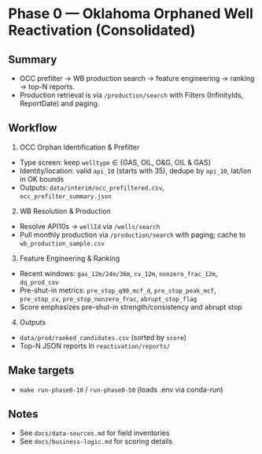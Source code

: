 # Phase 0 — Oklahoma Orphaned Well Reactivation (Consolidated)

## Summary
- OCC prefilter → WB production search → feature engineering → ranking → top-N reports.
- Production retrieval is via `/production/search` with Filters (InfinityIds, ReportDate) and paging.

## Workflow
1) OCC Orphan Identification & Prefilter
- Type screen: keep `welltype` ∈ {GAS, OIL, O&G, OIL & GAS}
- Identity/location: valid `api_10` (starts with 35), dedupe by `api_10`, lat/lon in OK bounds
- Outputs: `data/interim/occ_prefiltered.csv`, `occ_prefilter_summary.json`

2) WB Resolution & Production
- Resolve API10s → `wellId` via `/wells/search`
- Pull monthly production via `/production/search` with paging; cache to `wb_production_sample.csv`

3) Feature Engineering & Ranking
- Recent windows: `gas_12m/24m/36m`, `cv_12m`, `nonzero_frac_12m`, `dq_prod_cov`
- Pre-shut-in metrics: `pre_stop_q90_mcf_d`, `pre_stop_peak_mcf`, `pre_stop_cv`, `pre_stop_nonzero_frac`, `abrupt_stop_flag`
- Score emphasizes pre-shut-in strength/consistency and abrupt stop

4) Outputs
- `data/prod/ranked_candidates.csv` (sorted by `score`)
- Top-N JSON reports in `reactivation/reports/`

## Make targets
- `make run-phase0-10` / `run-phase0-50` (loads .env via conda-run)

## Notes
- See `docs/data-sources.md` for field inventories
- See `docs/business-logic.md` for scoring details
